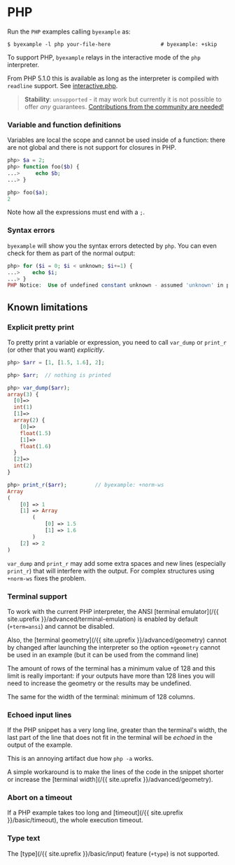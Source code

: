 # PHP

Run the `PHP` examples calling `byexample` as:

```shell
$ byexample -l php your-file-here                # byexample: +skip
```

To support PHP, ``byexample`` relays in the interactive mode of the ``php``
interpreter.

From PHP 5.1.0 this is available as long as the interpreter is compiled with
``readline`` support. See [interactive.php](https://www.php.net/manual/en/features.commandline.interactive.php).

> **Stability**: ``unsupported`` - it may work but currently it is not
> possible to offer *any* guarantees.
> [Contributions from the community are needed!](https://github.com/byexamples/byexample/tree/master/CONTRIBUTING.md)


### Variable and function definitions

Variables are local the scope and cannot be used inside of a function:
there are not global and there is not support for closures in PHP.

```php
php> $a = 2;
php> function foo($b) {
...>     echo $b;
...> }

php> foo($a);
2
```

Note how all the expressions must end with a ``;``.

### Syntax errors

``byexample`` will show you the syntax errors detected by ``php``.
You can even check for them as part of the normal output:

```php
php> for ($i = 0; $i < unknown; $i+=1) {
...>    echo $i;
...> }
PHP Notice:  Use of undefined constant unknown - assumed 'unknown' in php shell code on line <...>
```

## Known limitations

### Explicit pretty print

To pretty print a variable or expression, you need to call ``var_dump``
or ``print_r`` (or other that you want) *explicitly*.

```php
php> $arr = [1, [1.5, 1.6], 2];

php> $arr;  // nothing is printed

php> var_dump($arr);
array(3) {
  [0]=>
  int(1)
  [1]=>
  array(2) {
    [0]=>
    float(1.5)
    [1]=>
    float(1.6)
  }
  [2]=>
  int(2)
}

php> print_r($arr);         // byexample: +norm-ws
Array
(
    [0] => 1
    [1] => Array
        (
            [0] => 1.5
            [1] => 1.6
        )
    [2] => 2
)
```

``var_dump`` and ``print_r`` may add some extra spaces and
new lines (especially ``print_r``) that will interfere with the output.
For complex structures using ``+norm-ws`` fixes the problem.

### Terminal support

To work with the current PHP interpreter, the ANSI
[terminal emulator](/{{ site.uprefix }}/advanced/terminal-emulation) is
enabled by default (``+term=ansi``) and cannot be disabled.

Also, the [terminal geometry](/{{ site.uprefix }}/advanced/geometry)
cannot by changed after launching the interpreter
so the option ``+geometry`` cannot be used in an example (but it can be
used from the command line)

The amount of rows of the terminal has a minimum value of 128 and this limit
is really important: if your outputs have more than 128 lines you will need
to increase the geometry or the results may be undefined.

The same for the width of the terminal: minimum of 128 columns.

### Echoed input lines

If the PHP snippet has a very long line, greater than the terminal's width,
the last part of the line that does not fit in the terminal will be *echoed*
in the output of the example.

This is an annoying artifact due how ``php -a`` works.

A simple workaround is to make the lines of the code in the snippet
shorter or increase the
[terminal width](/{{ site.uprefix }}/advanced/geometry).

### Abort on a timeout

If a PHP example takes too long and
[timeout](/{{ site.uprefix }}/basic/timeout), the whole execution
timeout.

### Type text

The [type](/{{ site.uprefix }}/basic/input)
feature (`+type`) is not supported.
